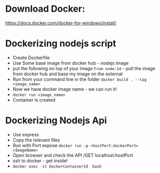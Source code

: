 # Download Docker:

https://docs.docker.com/docker-for-windows/install/



# Dockerizing nodejs script
- Create Dockerfile
- Use Some base image from docker hub - nodejs image
- put the following on top of your image `From node:14` - pull the image from docker hub and base my image on the external 
- Run from your command line in the folder `docker build . --tag <image_name>`
- Now we have docker image name - we can run it!
- `docker run <image_name>`
- Container is created 


# Dockerizing Nodejs Api
- Use express
- Copy the relevant files
- Run with Port expose `docker run -p <hostPort:dockerPort> <ImageName>`
- Open browser and check the API  /GET localhost:hostPort
- ssh to docker - get inside!
- `docker exec -it DockerContainerId  bash`